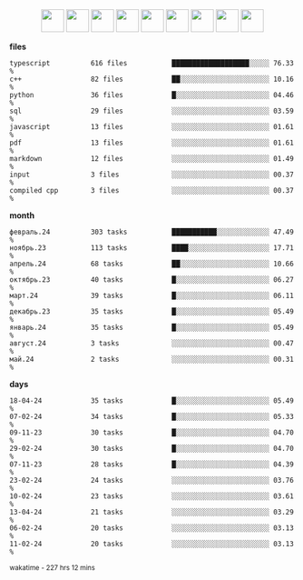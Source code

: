 <div align="center"><img src="https://assets.leetcode.com/static_assets/marketing/2024-100-lg.png" width="40" height="40"> <img src="https://assets.leetcode.com/static_assets/marketing/2024-50-lg.png" width="40" height="40"> <img src="https://assets.leetcode.com/static_assets/marketing/lg50.png" width="40" height="40"> <img src="https://leetcode.com/static/images/badges/dcc-2024-4.png" width="40" height="40"> <img src="https://leetcode.com/static/images/badges/dcc-2024-3.png" width="40" height="40"> <img src="https://leetcode.com/static/images/badges/dcc-2024-2.png" width="40" height="40"> <img src="https://leetcode.com/static/images/badges/dcc-2024-1.png" width="40" height="40"> <img src="https://leetcode.com/static/images/badges/dcc-2023-12.png" width="40" height="40"> <img src="https://leetcode.com/static/images/badges/dcc-2023-11.png" width="40" height="40"> </div>

**files**
```text
typescript          616 files           ███████████████████░░░░░ 76.33 %             
c++                 82 files            ██░░░░░░░░░░░░░░░░░░░░░░ 10.16 %             
python              36 files            █░░░░░░░░░░░░░░░░░░░░░░░ 04.46 %             
sql                 29 files            ░░░░░░░░░░░░░░░░░░░░░░░░ 03.59 %             
javascript          13 files            ░░░░░░░░░░░░░░░░░░░░░░░░ 01.61 %             
pdf                 13 files            ░░░░░░░░░░░░░░░░░░░░░░░░ 01.61 %             
markdown            12 files            ░░░░░░░░░░░░░░░░░░░░░░░░ 01.49 %             
input               3 files             ░░░░░░░░░░░░░░░░░░░░░░░░ 00.37 %             
compiled cpp        3 files             ░░░░░░░░░░░░░░░░░░░░░░░░ 00.37 %             
```

**month**
```text
февраль.24          303 tasks           ███████████░░░░░░░░░░░░░ 47.49 %             
ноябрь.23           113 tasks           ████░░░░░░░░░░░░░░░░░░░░ 17.71 %             
апрель.24           68 tasks            ██░░░░░░░░░░░░░░░░░░░░░░ 10.66 %             
октябрь.23          40 tasks            █░░░░░░░░░░░░░░░░░░░░░░░ 06.27 %             
март.24             39 tasks            █░░░░░░░░░░░░░░░░░░░░░░░ 06.11 %             
декабрь.23          35 tasks            █░░░░░░░░░░░░░░░░░░░░░░░ 05.49 %             
январь.24           35 tasks            █░░░░░░░░░░░░░░░░░░░░░░░ 05.49 %             
август.24           3 tasks             ░░░░░░░░░░░░░░░░░░░░░░░░ 00.47 %             
май.24              2 tasks             ░░░░░░░░░░░░░░░░░░░░░░░░ 00.31 %             
```

**days**
```text
18-04-24            35 tasks            █░░░░░░░░░░░░░░░░░░░░░░░ 05.49 %             
07-02-24            34 tasks            █░░░░░░░░░░░░░░░░░░░░░░░ 05.33 %             
09-11-23            30 tasks            █░░░░░░░░░░░░░░░░░░░░░░░ 04.70 %             
29-02-24            30 tasks            █░░░░░░░░░░░░░░░░░░░░░░░ 04.70 %             
07-11-23            28 tasks            █░░░░░░░░░░░░░░░░░░░░░░░ 04.39 %             
23-02-24            24 tasks            ░░░░░░░░░░░░░░░░░░░░░░░░ 03.76 %             
10-02-24            23 tasks            ░░░░░░░░░░░░░░░░░░░░░░░░ 03.61 %             
13-04-24            21 tasks            ░░░░░░░░░░░░░░░░░░░░░░░░ 03.29 %             
06-02-24            20 tasks            ░░░░░░░░░░░░░░░░░░░░░░░░ 03.13 %             
11-02-24            20 tasks            ░░░░░░░░░░░░░░░░░░░░░░░░ 03.13 %             
```

<sub>wakatime - 227 hrs 12 mins</sub>